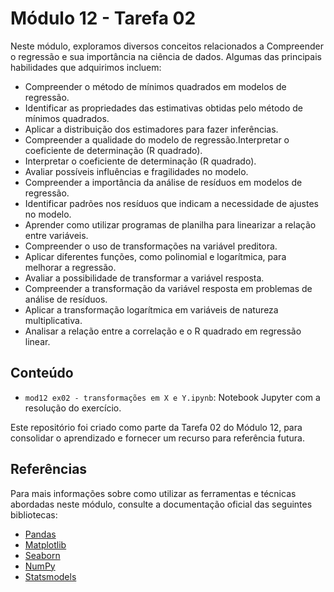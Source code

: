 # Módulo 12 - Tarefa 02
Neste módulo, exploramos diversos conceitos relacionados a Compreender o regressão e sua importância na ciência de dados. Algumas das principais habilidades que adquirimos incluem:
- Compreender o método de mínimos quadrados em modelos de regressão.
- Identificar as propriedades das estimativas obtidas pelo método de mínimos quadrados.
- Aplicar a distribuição dos estimadores para fazer inferências.
- Compreender a qualidade do modelo de regressão.Interpretar o coeficiente de determinação (R quadrado).
- Interpretar o coeficiente de determinação (R quadrado).
- Avaliar possíveis influências e fragilidades no modelo.
- Compreender a importância da análise de resíduos em modelos de regressão.
- Identificar padrões nos resíduos que indicam a necessidade de ajustes no modelo.
- Aprender como utilizar programas de planilha para linearizar a relação entre variáveis.
- Compreender o uso de transformações na variável preditora.
- Aplicar diferentes funções, como polinomial e logarítmica, para melhorar a regressão.
- Avaliar a possibilidade de transformar a variável resposta.
- Compreender a transformação da variável resposta em problemas de análise de resíduos.
- Aplicar a transformação logarítmica em variáveis de natureza multiplicativa.
- Analisar a relação entre a correlação e o R quadrado em regressão linear.

## Conteúdo
- `mod12 ex02 - transformações em X e Y.ipynb`: Notebook Jupyter com a resolução do exercício.

Este repositório foi criado como parte da Tarefa 02 do Módulo 12, para consolidar o aprendizado e fornecer um recurso para referência futura.

## Referências
Para mais informações sobre como utilizar as ferramentas e técnicas abordadas neste módulo, consulte a documentação oficial das seguintes bibliotecas:

- [Pandas](https://pandas.pydata.org/docs/)
- [Matplotlib](https://matplotlib.org/stable/contents.html)
- [Seaborn](https://seaborn.pydata.org/tutorial.html)
- [NumPy](https://numpy.org/doc/)
- [Statsmodels](https://www.statsmodels.org/stable/index.html)
